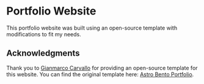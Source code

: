 # Portfolio Website

This portfolio website was built using an open-source template with modifications to fit my needs.

## Acknowledgments

Thank you to [Gianmarco Carvallo](https://github.com/Ladvace/astro-bento-portfolio/commits?author=Ladvace) for providing an open-source template for this website. You can find the original template here: [Astro Bento Portfolio](https://github.com/Ladvace/astro-bento-portfolio).
